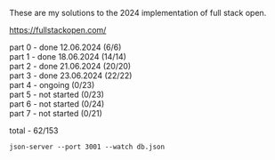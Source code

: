 These are my solutions to the 2024 implementation of full stack open. 

https://fullstackopen.com/

part 0 - done 12.06.2024 (6/6)  
part 1 - done 18.06.2024 (14/14)  
part 2 - done 21.06.2024 (20/20)  
part 3 - done 23.06.2024 (22/22)  
part 4 - ongoing (0/23)   
part 5 - not started (0/23)  
part 6 - not started (0/24)  
part 7 - not started (0/21)  

total - 62/153

```
json-server --port 3001 --watch db.json
``` 